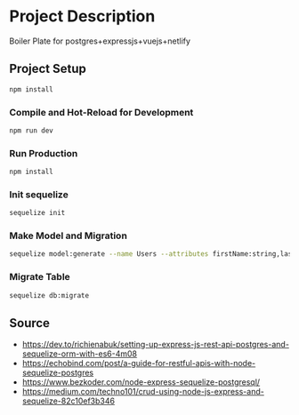 # Project Description
Boiler Plate for postgres+expressjs+vuejs+netlify

## Project Setup

```sh
npm install
```

### Compile and Hot-Reload for Development

```sh
npm run dev
```

### Run Production

```sh
npm install
```

### Init sequelize

```sh
sequelize init
```

### Make Model and Migration

```sh
sequelize model:generate --name Users --attributes firstName:string,lastName:string,email:string,password:string
```

### Migrate Table

```sh
sequelize db:migrate
```

## Source
- https://dev.to/richienabuk/setting-up-express-js-rest-api-postgres-and-sequelize-orm-with-es6-4m08
- https://echobind.com/post/a-guide-for-restful-apis-with-node-sequelize-postgres
- https://www.bezkoder.com/node-express-sequelize-postgresql/
- https://medium.com/techno101/crud-using-node-js-express-and-sequelize-82c10ef3b346